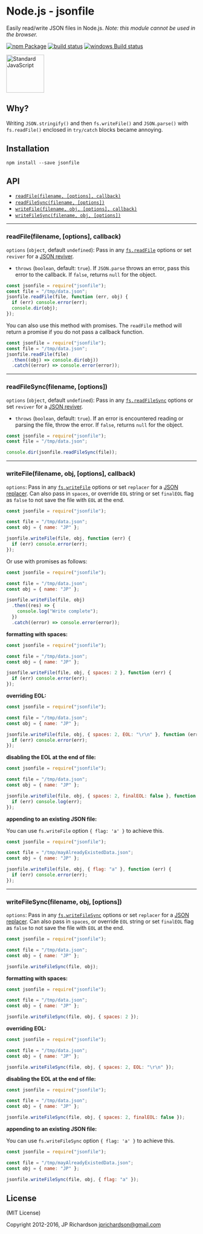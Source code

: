 # Node.js - jsonfile

Easily read/write JSON files in Node.js. _Note: this module cannot be used in
the browser._

[![npm Package](https://img.shields.io/npm/v/jsonfile.svg?style=flat-square)](https://www.npmjs.org/package/jsonfile)
[![build status](https://secure.travis-ci.org/jprichardson/node-jsonfile.svg)](http://travis-ci.org/jprichardson/node-jsonfile)
[![windows Build status](https://img.shields.io/appveyor/ci/jprichardson/node-jsonfile/master.svg?label=windows%20build)](https://ci.appveyor.com/project/jprichardson/node-jsonfile/branch/master)

<a href="https://github.com/feross/standard"><img src="https://cdn.rawgit.com/feross/standard/master/sticker.svg" alt="Standard JavaScript" width="100"></a>

## Why?

Writing `JSON.stringify()` and then `fs.writeFile()` and `JSON.parse()` with
`fs.readFile()` enclosed in `try/catch` blocks became annoying.

## Installation

    npm install --save jsonfile

## API

- [`readFile(filename, [options], callback)`](#readfilefilename-options-callback)
- [`readFileSync(filename, [options])`](#readfilesyncfilename-options)
- [`writeFile(filename, obj, [options], callback)`](#writefilefilename-obj-options-callback)
- [`writeFileSync(filename, obj, [options])`](#writefilesyncfilename-obj-options)

---

### readFile(filename, [options], callback)

`options` (`object`, default `undefined`): Pass in any
[`fs.readFile`](https://nodejs.org/api/fs.html#fs_fs_readfile_path_options_callback)
options or set `reviver` for a
[JSON reviver](https://developer.mozilla.org/en-US/docs/Web/JavaScript/Reference/Global_Objects/JSON/parse).

- `throws` (`boolean`, default: `true`). If `JSON.parse` throws an error, pass
  this error to the callback. If `false`, returns `null` for the object.

```js
const jsonfile = require("jsonfile");
const file = "/tmp/data.json";
jsonfile.readFile(file, function (err, obj) {
  if (err) console.error(err);
  console.dir(obj);
});
```

You can also use this method with promises. The `readFile` method will return a
promise if you do not pass a callback function.

```js
const jsonfile = require("jsonfile");
const file = "/tmp/data.json";
jsonfile.readFile(file)
  .then((obj) => console.dir(obj))
  .catch((error) => console.error(error));
```

---

### readFileSync(filename, [options])

`options` (`object`, default `undefined`): Pass in any
[`fs.readFileSync`](https://nodejs.org/api/fs.html#fs_fs_readfilesync_path_options)
options or set `reviver` for a
[JSON reviver](https://developer.mozilla.org/en-US/docs/Web/JavaScript/Reference/Global_Objects/JSON/parse).

- `throws` (`boolean`, default: `true`). If an error is encountered reading or
  parsing the file, throw the error. If `false`, returns `null` for the object.

```js
const jsonfile = require("jsonfile");
const file = "/tmp/data.json";

console.dir(jsonfile.readFileSync(file));
```

---

### writeFile(filename, obj, [options], callback)

`options`: Pass in any
[`fs.writeFile`](https://nodejs.org/api/fs.html#fs_fs_writefile_file_data_options_callback)
options or set `replacer` for a
[JSON replacer](https://developer.mozilla.org/en-US/docs/Web/JavaScript/Reference/Global_Objects/JSON/stringify).
Can also pass in `spaces`, or override `EOL` string or set `finalEOL` flag as
`false` to not save the file with `EOL` at the end.

```js
const jsonfile = require("jsonfile");

const file = "/tmp/data.json";
const obj = { name: "JP" };

jsonfile.writeFile(file, obj, function (err) {
  if (err) console.error(err);
});
```

Or use with promises as follows:

```js
const jsonfile = require("jsonfile");

const file = "/tmp/data.json";
const obj = { name: "JP" };

jsonfile.writeFile(file, obj)
  .then((res) => {
    console.log("Write complete");
  })
  .catch((error) => console.error(error));
```

**formatting with spaces:**

```js
const jsonfile = require("jsonfile");

const file = "/tmp/data.json";
const obj = { name: "JP" };

jsonfile.writeFile(file, obj, { spaces: 2 }, function (err) {
  if (err) console.error(err);
});
```

**overriding EOL:**

```js
const jsonfile = require("jsonfile");

const file = "/tmp/data.json";
const obj = { name: "JP" };

jsonfile.writeFile(file, obj, { spaces: 2, EOL: "\r\n" }, function (err) {
  if (err) console.error(err);
});
```

**disabling the EOL at the end of file:**

```js
const jsonfile = require("jsonfile");

const file = "/tmp/data.json";
const obj = { name: "JP" };

jsonfile.writeFile(file, obj, { spaces: 2, finalEOL: false }, function (err) {
  if (err) console.log(err);
});
```

**appending to an existing JSON file:**

You can use `fs.writeFile` option `{ flag: 'a' }` to achieve this.

```js
const jsonfile = require("jsonfile");

const file = "/tmp/mayAlreadyExistedData.json";
const obj = { name: "JP" };

jsonfile.writeFile(file, obj, { flag: "a" }, function (err) {
  if (err) console.error(err);
});
```

---

### writeFileSync(filename, obj, [options])

`options`: Pass in any
[`fs.writeFileSync`](https://nodejs.org/api/fs.html#fs_fs_writefilesync_file_data_options)
options or set `replacer` for a
[JSON replacer](https://developer.mozilla.org/en-US/docs/Web/JavaScript/Reference/Global_Objects/JSON/stringify).
Can also pass in `spaces`, or override `EOL` string or set `finalEOL` flag as
`false` to not save the file with `EOL` at the end.

```js
const jsonfile = require("jsonfile");

const file = "/tmp/data.json";
const obj = { name: "JP" };

jsonfile.writeFileSync(file, obj);
```

**formatting with spaces:**

```js
const jsonfile = require("jsonfile");

const file = "/tmp/data.json";
const obj = { name: "JP" };

jsonfile.writeFileSync(file, obj, { spaces: 2 });
```

**overriding EOL:**

```js
const jsonfile = require("jsonfile");

const file = "/tmp/data.json";
const obj = { name: "JP" };

jsonfile.writeFileSync(file, obj, { spaces: 2, EOL: "\r\n" });
```

**disabling the EOL at the end of file:**

```js
const jsonfile = require("jsonfile");

const file = "/tmp/data.json";
const obj = { name: "JP" };

jsonfile.writeFileSync(file, obj, { spaces: 2, finalEOL: false });
```

**appending to an existing JSON file:**

You can use `fs.writeFileSync` option `{ flag: 'a' }` to achieve this.

```js
const jsonfile = require("jsonfile");

const file = "/tmp/mayAlreadyExistedData.json";
const obj = { name: "JP" };

jsonfile.writeFileSync(file, obj, { flag: "a" });
```

## License

(MIT License)

Copyright 2012-2016, JP Richardson <jprichardson@gmail.com>

